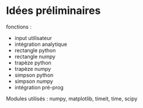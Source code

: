 # Idées préliminaires

fonctions : 
- input utilisateur 
- intégration analytique 
- rectangle python
- rectangle numpy
- trapèze python
- trapèze numpy
- simpson python
- simpson numpy 
- intégration pré-prog

Modules utilisés :
numpy, matplotlib, timeit, time, scipy 

